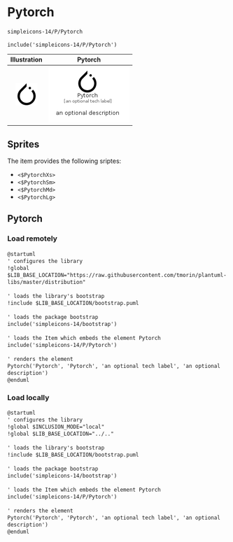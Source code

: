 # Pytorch


```text
simpleicons-14/P/Pytorch
```

```text
include('simpleicons-14/P/Pytorch')
```



| Illustration | Pytorch |
| :---: | :---: |
| ![illustration for Illustration](../../simpleicons-14/P/Pytorch.png) | ![illustration for Pytorch](../../simpleicons-14/P/Pytorch.Local.png) |



## Sprites
The item provides the following sriptes:

- `<$PytorchXs>`
- `<$PytorchSm>`
- `<$PytorchMd>`
- `<$PytorchLg>`





## Pytorch

### Load remotely
```plantuml
@startuml
' configures the library
!global $LIB_BASE_LOCATION="https://raw.githubusercontent.com/tmorin/plantuml-libs/master/distribution"

' loads the library's bootstrap
!include $LIB_BASE_LOCATION/bootstrap.puml

' loads the package bootstrap
include('simpleicons-14/bootstrap')

' loads the Item which embeds the element Pytorch
include('simpleicons-14/P/Pytorch')

' renders the element
Pytorch('Pytorch', 'Pytorch', 'an optional tech label', 'an optional description')
@enduml
```

### Load locally
```plantuml
@startuml
' configures the library
!global $INCLUSION_MODE="local"
!global $LIB_BASE_LOCATION="../.."

' loads the library's bootstrap
!include $LIB_BASE_LOCATION/bootstrap.puml

' loads the package bootstrap
include('simpleicons-14/bootstrap')

' loads the Item which embeds the element Pytorch
include('simpleicons-14/P/Pytorch')

' renders the element
Pytorch('Pytorch', 'Pytorch', 'an optional tech label', 'an optional description')
@enduml
```

